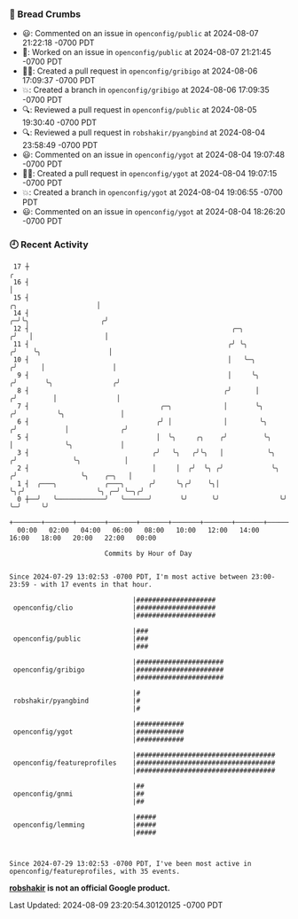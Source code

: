 ### 🍞 Bread Crumbs

 * 😃: Commented on an issue in `openconfig/public` at 2024-08-07 21:22:18 -0700 PDT
 * 👀: Worked on an issue in `openconfig/public` at 2024-08-07 21:21:45 -0700 PDT
 * ✍🏼: Created a pull request in `openconfig/gribigo` at 2024-08-06 17:09:37 -0700 PDT
 * 💥: Created a branch in `openconfig/gribigo` at 2024-08-06 17:09:35 -0700 PDT
 * 🔍: Reviewed a pull request in  `openconfig/public` at 2024-08-05 19:30:40 -0700 PDT
 * 🔍: Reviewed a pull request in  `robshakir/pyangbind` at 2024-08-04 23:58:49 -0700 PDT
 * 😃: Commented on an issue in `openconfig/ygot` at 2024-08-04 19:07:48 -0700 PDT
 * ✍🏼: Created a pull request in `openconfig/ygot` at 2024-08-04 19:07:15 -0700 PDT
 * 💥: Created a branch in `openconfig/ygot` at 2024-08-04 19:06:55 -0700 PDT
 * 😃: Commented on an issue in `openconfig/ygot` at 2024-08-04 18:26:20 -0700 PDT

### 🕘 Recent Activity
```
 17 ┼                                                                                                  ╭
 16 ┤                                                                                                  │
 15 ┤                                                                            ╭╮                    │
 14 ┤                                                                          ╭─╯╰╮                  ╭╯
 12 ┤                                                   ╭─╮                   ╭╯   │                  │
 11 ┤                                                  ╭╯ ╰╮                 ╭╯    ╰╮                 │
 10 ┤                                                  │   ╰─╮              ╭╯      │                 │
  9 ┤                                                  │     ╰╮            ╭╯       ╰╮               ╭╯
  8 ┤                                                 ╭╯      │           ╭╯         │               │
  7 ┤                                 ╭─╮             │       ╰╮         ╭╯          ╰╮              │
  6 ┤                                ╭╯ │             │        ╰╮       ╭╯            │             ╭╯
  5 ┤                                │  ╰╮     ╭╮    ╭╯         ╰╮      │             ╰╮            │
  3 ┤                               ╭╯   ╰╮   ╭╯╰╮   │           ╰╮    ╭╯              ╰╮           │
  2 ┤                               │     │  ╭╯  ╰╮ ╭╯            ╰╮  ╭╯                ╰╮    ╭─╮   │
  1 ┤  ╭───╮            ╭───╮      ╭╯     ╰╮╭╯    ╰╮│              ╰╮╭╯                  ╰╮ ╭─╯ ╰─╮╭╯
  0 ┼──╯   ╰────────────╯   ╰──────╯       ╰╯      ╰╯               ╰╯                    ╰─╯     ╰╯
    +───────+───────+───────+───────+───────+───────+───────+───────+───────+───────+───────+───────+────
  00:00   02:00   04:00   06:00   08:00   10:00   12:00   14:00   16:00   18:00   20:00   22:00   00:00   

						Commits by Hour of Day


Since 2024-07-29 13:02:53 -0700 PDT, I'm most active between 23:00-23:59 - with 17 events in that hour.

```



```
                               |####################
 openconfig/clio               |####################
                               |####################

                               |###
 openconfig/public             |###
                               |###

                               |######################
 openconfig/gribigo            |######################
                               |######################

                               |#
 robshakir/pyangbind           |#
                               |#

                               |############
 openconfig/ygot               |############
                               |############

                               |###################################
 openconfig/featureprofiles    |###################################
                               |###################################

                               |##
 openconfig/gnmi               |##
                               |##

                               |#####
 openconfig/lemming            |#####
                               |#####



Since 2024-07-29 13:02:53 -0700 PDT, I've been most active in openconfig/featureprofiles, with 35 events.

```
**[robshakir](mailto:robjs@google.com) is not an official Google product.**  


Last Updated: 2024-08-09 23:20:54.30120125 -0700 PDT
